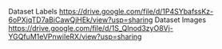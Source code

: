 Dataset Labels
https://drive.google.com/file/d/1P4SYbafssKz-6oPXjqTD7aBiCawQjHEk/view?usp=sharing
Dataset Images
https://drive.google.com/file/d/1S_QInod3zyO8Vj-YGQfuM1eVPnwiIeRX/view?usp=sharing
